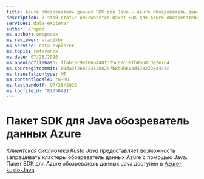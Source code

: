 ```yaml
---
title: Azure обозреватель данных SDK для Java — Azure обозреватель данных
description: В этой статье описывается пакет SDK для Azure обозреватель данных Java.
services: data-explorer
author: orspod
ms.author: orspodek
ms.reviewer: vladikbr
ms.service: data-explorer
ms.topic: reference
ms.date: 07/28/2020
ms.openlocfilehash: ffab19c9ef06b440f525c02c38fb06681de2e764
ms.sourcegitcommit: 09da3f26b4235368297b8b9b604d4282228a443c
ms.translationtype: MT
ms.contentlocale: ru-RU
ms.lasthandoff: 07/28/2020
ms.locfileid: "87350491"
---
```

# <a name="azure-data-explorer-java-sdk"></a>Пакет SDK для Java обозреватель данных Azure

*Клиентская библиотека Kusto Java* предоставляет возможность запрашивать кластеры обозреватель данных Azure с помощью Java.
Пакет SDK для Azure обозреватель данных Java доступен в [Azure-kusto-Java](https://github.com/Azure/azure-kusto-java).

